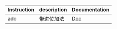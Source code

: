 | Instruction | description | Documentation                 |
| ----------- | ----------- | ----------------------------- |
| adc         | 带进位加法  | [Doc](../ocean/ARMV8/1adc.md) |

